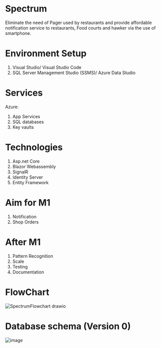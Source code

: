 # Spectrum
Eliminate the need of Pager used by restaurants and provide affordable notification service to restaurants, Food courts and hawker via the use of smartphone.

# Environment Setup
  1) Visual Studio/ Visual Studio Code
  2) SQL Server Management Studio (SSMS)/ Azure Data Studio

# Services
Azure:
  1) App Services
  2) SQL databases
  3) Key vaults

# Technologies
  1) Asp.net Core
  2) Blazor Webassembly
  3) SignalR
  4) Identity Server
  5) Entity Framework

# Aim for M1
  1) Notification 
  2) Shop Orders

# After M1
  1) Pattern Recognition 
  2) Scale
  3) Testing
  4) Documentation

# FlowChart
![SpectrumFlowchart drawio](https://user-images.githubusercontent.com/30100720/169249032-e065c39b-90a0-4251-9db7-aad5ba0ba6ef.png)

# Database schema (Version 0)
![image](https://user-images.githubusercontent.com/30100720/169005025-e57eb7d3-cbe4-4945-ae9f-2e87a2af4a91.png)
